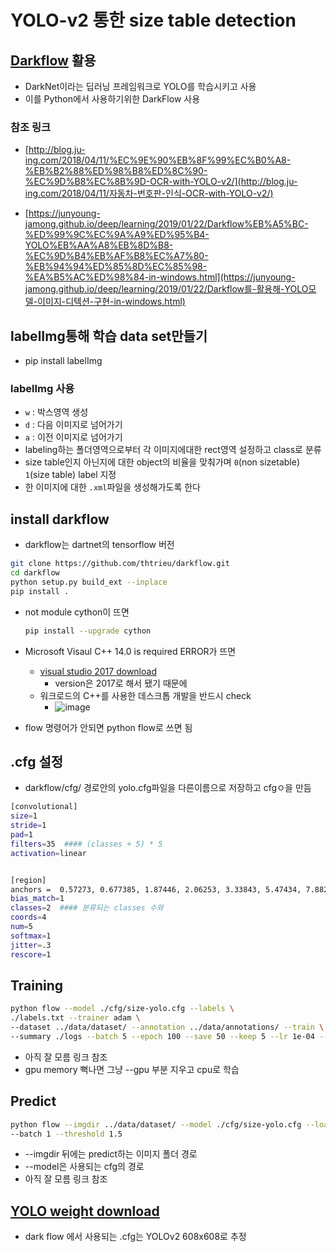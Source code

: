 # YOLO-v2 통한 size table detection

## [Darkflow](<https://github.com/thtrieu/darkflow>) 활용

- DarkNet이라는 딥러닝 프레임워크로 YOLO를 학습시키고 사용
- 이를 Python에서 사용하기위한 DarkFlow 사용

### 참조 링크

- [http://blog.ju-ing.com/2018/04/11/%EC%9E%90%EB%8F%99%EC%B0%A8-%EB%B2%88%ED%98%B8%ED%8C%90-%EC%9D%B8%EC%8B%9D-OCR-with-YOLO-v2/](http://blog.ju-ing.com/2018/04/11/자동차-번호판-인식-OCR-with-YOLO-v2/)

- [https://junyoung-jamong.github.io/deep/learning/2019/01/22/Darkflow%EB%A5%BC-%ED%99%9C%EC%9A%A9%ED%95%B4-YOLO%EB%AA%A8%EB%8D%B8-%EC%9D%B4%EB%AF%B8%EC%A7%80-%EB%94%94%ED%85%8D%EC%85%98-%EA%B5%AC%ED%98%84-in-windows.html](https://junyoung-jamong.github.io/deep/learning/2019/01/22/Darkflow를-활용해-YOLO모델-이미지-디텍션-구현-in-windows.html)

## labelImg통해 학습 data set만들기

- pip install labelImg

### labelImg 사용

- `w` : 박스영역 생성
- `d` : 다음 이미지로 넘어가기
- `a` : 이전 이미지로 넘어가기
- labeling하는 폴더영역으로부터 각 이미지에대한 rect영역 설정하고 class로 분류
- size table인지 아닌지에 대한 object의 비율을 맞춰가며 `0`(non sizetable) `1`(size table) label 지정
- 한 이미지에 대한 `.xml`파일을 생성해가도록 한다

## install darkflow

- darkflow는 dartnet의 tensorflow 버전

```bash
git clone https://github.com/thtrieu/darkflow.git
cd darkflow
python setup.py build_ext --inplace
pip install .
```

- not module cython이 뜨면

  ```bash
  pip install --upgrade cython
  ```

- Microsoft Visaul C++ 14.0 is required ERROR가 뜨면

  - [visual studio 2017 download](<https://www.visualstudio.com/thank-you-downloading-visual-studio/?sku=Community&rel=15>)
    - version은 2017로 해서 됐기 때문에
  - 워크로드의 C++를 사용한 데스크톱 개발을 반드시 check
    - ![image](https://user-images.githubusercontent.com/28910538/58688526-b0389080-83bf-11e9-80af-54e69321c562.png)

- flow 명령어가 안되면 python flow로 쓰면 됨

## .cfg 설정

- darkflow/cfg/ 경로안의 yolo.cfg파일을 다른이름으로 저장하고 cfgㅇ을 만듬

```bash
[convolutional]
size=1
stride=1
pad=1
filters=35  #### (classes + 5) * 5
activation=linear


[region]
anchors =  0.57273, 0.677385, 1.87446, 2.06253, 3.33843, 5.47434, 7.88282, 3.52778, 9.77052, 9.16828
bias_match=1
classes=2  #### 분류되는 classes 수와
coords=4
num=5
softmax=1
jitter=.3
rescore=1
```





## Training

```bash
python flow --model ./cfg/size-yolo.cfg --labels \
./labels.txt --trainer adam \
--dataset ../data/dataset/ --annotation ../data/annotations/ --train \
--summary ./logs --batch 5 --epoch 100 --save 50 --keep 5 --lr 1e-04 --gpu 0.5
```

- 아직 잘 모름 링크 참조
- gpu memory 뻑나면 그냥 --gpu 부분 지우고 cpu로 학습

## Predict

```bash
python flow --imgdir ../data/dataset/ --model ./cfg/size-yolo.cfg --load -1 \
--batch 1 --threshold 1.5 
```

- --imgdir 뒤에는 predict하는 이미지 폴더 경로
- --model은 사용되는 cfg의 경로
- 아직 잘 모름 링크 참조

## [YOLO weight download](<https://pjreddie.com/darknet/yolo/>)

- dark flow 에서 사용되는 .cfg는 YOLOv2 608x608로 추정